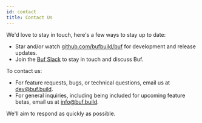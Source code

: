 ```yaml
---
id: contact
title: Contact Us
---
```


We'd love to stay in touch, here's a few ways to stay up to date:

- Star and/or watch [github.com/bufbuild/buf](https://github.com/bufbuild/buf) for development
  and release updates.
- Join the [Buf Slack](https://join.slack.com/t/bufbuild/shared_invite/zt-f5k547ki-VDs_iC4TblNCu7ubhRD17w)
  to stay in touch and discuss Buf.

To contact us:

- For feature requests, bugs, or technical questions, email us at [dev@buf.build](mailto:dev@buf.build).
- For general inquiries, including being included for upcoming feature betas,
  email us at [info@buf.build](mailto:info@buf.build).

We'll aim to respond as quickly as possible.
